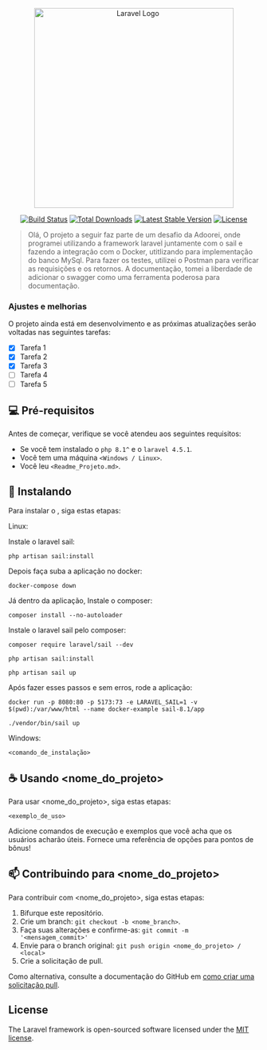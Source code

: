 <p align="center"><a href="https://laravel.com" target="_blank"><img src="https://raw.githubusercontent.com/laravel/art/master/logo-lockup/5%20SVG/2%20CMYK/1%20Full%20Color/laravel-logolockup-cmyk-red.svg" width="400" alt="Laravel Logo"></a></p>

<p align="center">
<a href="https://github.com/laravel/framework/actions"><img src="https://github.com/laravel/framework/workflows/tests/badge.svg" alt="Build Status"></a>
<a href="https://packagist.org/packages/laravel/framework"><img src="https://img.shields.io/packagist/dt/laravel/framework" alt="Total Downloads"></a>
<a href="https://packagist.org/packages/laravel/framework"><img src="https://img.shields.io/packagist/v/laravel/framework" alt="Latest Stable Version"></a>
<a href="https://packagist.org/packages/laravel/framework"><img src="https://img.shields.io/packagist/l/laravel/framework" alt="License"></a>
</p>

> Olá, O projeto a seguir faz parte de um desafio da Adoorei, onde programei utilizando a framework laravel juntamente com  o sail e fazendo a integração com o Docker, utitlizando para implementação do banco MySql. Para fazer os testes, utilizei o Postman para verificar as requisições e os retornos. A documentação, tomei a liberdade de adicionar o swagger como uma ferramenta poderosa para documentação.

### Ajustes e melhorias

O projeto ainda está em desenvolvimento e as próximas atualizações serão voltadas nas seguintes tarefas:

- [x] Tarefa 1
- [x] Tarefa 2
- [x] Tarefa 3
- [ ] Tarefa 4
- [ ] Tarefa 5

## 💻 Pré-requisitos

Antes de começar, verifique se você atendeu aos seguintes requisitos:

- Se você tem instalado o  ```php 8.1^``` e o ```laravel 4.5.1```.
- Você tem uma máquina ``<Windows / Linux>``.
- Você leu `<Readme_Projeto.md>`.

## 🚀 Instalando <Portifolio-docker-laravel-mysql>

Para instalar o <Portifolio-docker-laravel-mysql>, siga estas etapas:

Linux:

Instale o laravel sail:
```
php artisan sail:install
```

Depois faça suba a aplicação no docker:
```
docker-compose down
```

Já dentro da aplicação, Instale o composer:
```
composer install --no-autoloader
```

Instale o laravel sail pelo composer:
```
composer require laravel/sail --dev
```
```
php artisan sail:install
```
```
php artisan sail up
```
Após fazer esses passos e sem erros, rode a aplicação:
```
docker run -p 8080:80 -p 5173:73 -e LARAVEL_SAIL=1 -v $(pwd):/var/www/html --name docker-example sail-8.1/app
```
```
./vendor/bin/sail up
```
Windows:

```
<comando_de_instalação>
```

## ☕ Usando <nome_do_projeto>

Para usar <nome_do_projeto>, siga estas etapas:

```
<exemplo_de_uso>
```

Adicione comandos de execução e exemplos que você acha que os usuários acharão úteis. Fornece uma referência de opções para pontos de bônus!

## 📫 Contribuindo para <nome_do_projeto>

Para contribuir com <nome_do_projeto>, siga estas etapas:

1. Bifurque este repositório.
2. Crie um branch: `git checkout -b <nome_branch>`.
3. Faça suas alterações e confirme-as: `git commit -m '<mensagem_commit>'`
4. Envie para o branch original: `git push origin <nome_do_projeto> / <local>`
5. Crie a solicitação de pull.

Como alternativa, consulte a documentação do GitHub em [como criar uma solicitação pull](https://help.github.com/en/github/collaborating-with-issues-and-pull-requests/creating-a-pull-request).


## License

The Laravel framework is open-sourced software licensed under the [MIT license](https://opensource.org/licenses/MIT).
